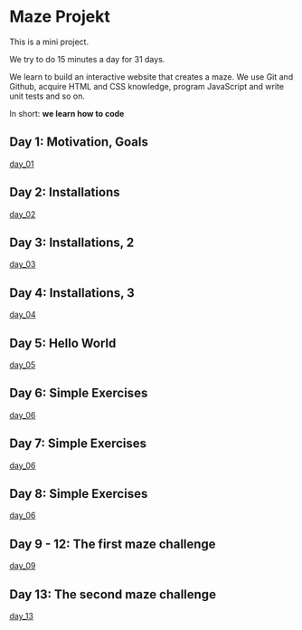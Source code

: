 # Maze Projekt

This is a mini project. 

We try to do 15 minutes a day for 31 days.

We learn to build an interactive website that creates a maze.
We use Git and Github, acquire HTML and CSS knowledge, program JavaScript and write unit tests and so on.

In short: **we learn how to code**

## Day 1: Motivation, Goals
[day_01](day_01/README.md)

## Day 2: Installations
[day_02](day_02/README.md)

## Day 3: Installations, 2
[day_03](day_03/README.md)

## Day 4: Installations, 3
[day_04](day_04/README.md)

## Day 5: Hello World
[day_05](day_05/README.md)

## Day 6: Simple Exercises
[day_06](day_06/README.md)

## Day 7: Simple Exercises
[day_06](day_06/README.md)

## Day 8: Simple Exercises
[day_06](day_06/README.md)

## Day 9 - 12: The first maze challenge
[day_09](day_09/README.md)

## Day 13: The second maze challenge
[day_13](day_13/README.md)
